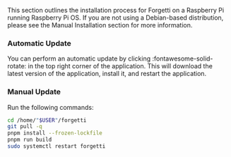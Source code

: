 This section outlines the installation process for Forgetti on a Raspberry Pi running Raspberry Pi OS. If you are not using a Debian-based distribution, please see the Manual Installation section for more information.

### Automatic Update

You can perform an automatic update by clicking :fontawesome-solid-rotate: in the top right corner of the application. This will download the latest version of the application, install it, and restart the application.

### Manual Update

Run the following commands:

```bash
cd /home/"$USER"/forgetti
git pull -q
pnpm install --frozen-lockfile
pnpm run build
sudo systemctl restart forgetti
```
